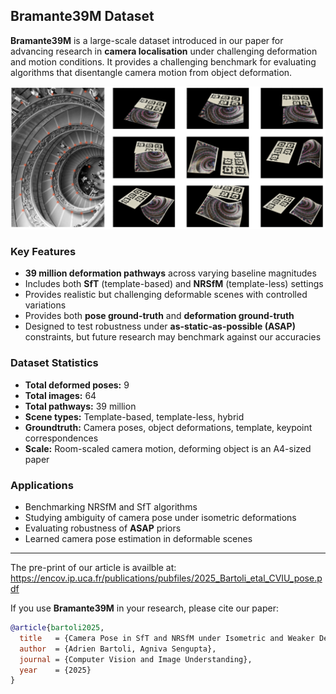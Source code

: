 ## Bramante39M Dataset

**Bramante39M** is a large-scale dataset introduced in our paper for advancing research in **camera localisation** under challenging deformation and motion conditions. It provides a challenging benchmark for evaluating algorithms that disentangle camera motion from object deformation.

![plot](./Images/B39M.png)

### Key Features
- **39 million deformation pathways** across varying baseline magnitudes
- Includes both **SfT** (template-based) and **NRSfM** (template-less) settings
- Provides realistic but challenging deformable scenes with controlled variations
- Provides both **pose ground-truth** and **deformation ground-truth**
- Designed to test robustness under **as-static-as-possible (ASAP)** constraints, but future research may benchmark against our accuracies

### Dataset Statistics
- **Total deformed poses:** 9
- **Total images:** 64  
- **Total pathways:** 39 million
- **Scene types:** Template-based, template-less, hybrid  
- **Groundtruth:** Camera poses, object deformations, template, keypoint correspondences
- **Scale:** Room-scaled camera motion, deforming object is an A4-sized paper


### Applications
- Benchmarking NRSfM and SfT algorithms
- Studying ambiguity of camera pose under isometric deformations
- Evaluating robustness of **ASAP** priors
- Learned camera pose estimation in deformable scenes


---
The pre-print of our article is availble at: https://encov.ip.uca.fr/publications/pubfiles/2025_Bartoli_etal_CVIU_pose.pdf

If you use **Bramante39M** in your research, please cite our paper:

```bibtex
@article{bartoli2025,
  title   = {Camera Pose in SfT and NRSfM under Isometric and Weaker Deformation Models},
  author  = {Adrien Bartoli, Agniva Sengupta},
  journal = {Computer Vision and Image Understanding},
  year    = {2025}
}
